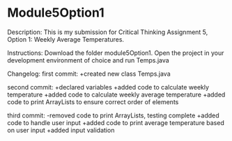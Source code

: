 # Module5Option1

Description:
This is my submission for Critical Thinking Assignment 5, Option 1: Weekly Average Temperatures.

Instructions: 
Download the folder module5Option1. 
Open the project in your development environment of choice and run Temps.java

Changelog:
first commit: 
+created new class Temps.java

second commit:
+declared variables
+added code to calculate weekly temperature
+added code to calculate weekly average temperature
+added code to print ArrayLists to ensure correct order of elements

third commit:
-removed code to print ArrayLists, testing complete
+added code to handle user input
+added code to print average temperature based on user input
+added input validation
